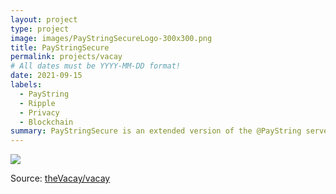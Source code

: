 ```yaml
---
layout: project
type: project
image: images/PayStringSecureLogo-300x300.png
title: PayStringSecure
permalink: projects/vacay
# All dates must be YYYY-MM-DD format!
date: 2021-09-15
labels:
  - PayString
  - Ripple
  - Privacy
  - Blockchain
summary: PayStringSecure is an extended version of the @PayString server with novel features of Access Control List (ACL) and decentralized identity (DiD). The integration of DID and ACL to the PayString protocol provide more privacy and security to users. All such these extension have been integrated while we keep in mind the spirit of PayID “Make money move like email”.
---
```


<img class="ui medium right floated rounded image" src="https://github.com/wshbair/PayStringSecure/blob/master/PayID-Solution.png?raw=true">

 
Source: <a href="https://github.com/theVacay/vacay"><i class="large github icon"></i>theVacay/vacay</a>